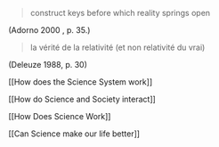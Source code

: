   

> construct keys before which reality springs open

(Adorno 2000 , p. 35.)

  

> la vérité de la relativité (et non relativité du vrai)

(Deleuze 1988, p. 30)

  

[[How does the Science System work]]

[[How do Science and Society interact]]

[[How Does Science Work]]

[[Can Science make our life better]]